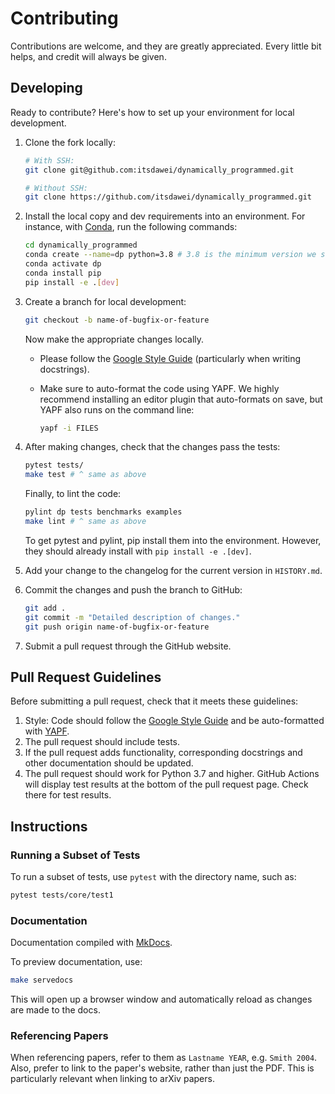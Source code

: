 # Contributing

Contributions are welcome, and they are greatly appreciated. Every little bit
helps, and credit will always be given.

## Developing

Ready to contribute? Here's how to set up your environment for local development.

1. Clone the fork locally:

   ```bash
   # With SSH:
   git clone git@github.com:itsdawei/dynamically_programmed.git

   # Without SSH:
   git clone https://github.com/itsdawei/dynamically_programmed.git
   ```

1. Install the local copy and dev requirements into an environment. For
   instance, with [Conda](https://docs.conda.io/projects/miniconda/en/latest/),
   run the following commands:

   ```bash
   cd dynamically_programmed
   conda create --name=dp python=3.8 # 3.8 is the minimum version we support.
   conda activate dp
   conda install pip
   pip install -e .[dev]
   ```

1. Create a branch for local development:

   ```bash
   git checkout -b name-of-bugfix-or-feature
   ```

   Now make the appropriate changes locally.

   - Please follow the
     [Google Style Guide](https://google.github.io/styleguide/pyguide.html)
     (particularly when writing docstrings).
   - Make sure to auto-format the code using YAPF. We highly recommend
     installing an editor plugin that auto-formats on save, but YAPF also runs
     on the command line:

     ```bash
     yapf -i FILES
     ```

1. After making changes, check that the changes pass the tests:

   ```bash
   pytest tests/
   make test # ^ same as above
   ```

   Finally, to lint the code:

   ```bash
   pylint dp tests benchmarks examples
   make lint # ^ same as above
   ```

   To get pytest and pylint, pip install them into the environment. However,
   they should already install with `pip install -e .[dev]`.

1. Add your change to the changelog for the current version in `HISTORY.md`.

1. Commit the changes and push the branch to GitHub:

   ```bash
   git add .
   git commit -m "Detailed description of changes."
   git push origin name-of-bugfix-or-feature
   ```

1. Submit a pull request through the GitHub website.

## Pull Request Guidelines

Before submitting a pull request, check that it meets these guidelines:

1. Style: Code should follow the
   [Google Style Guide](https://google.github.io/styleguide/pyguide.html) and be
   auto-formatted with [YAPF](https://github.com/google/yapf).
1. The pull request should include tests.
1. If the pull request adds functionality, corresponding docstrings and other
   documentation should be updated.
1. The pull request should work for Python 3.7 and higher. GitHub Actions will
   display test results at the bottom of the pull request page. Check there for
   test results.

## Instructions

### Running a Subset of Tests

To run a subset of tests, use `pytest` with the directory name, such as:

```bash
pytest tests/core/test1
```

### Documentation

Documentation compiled with [MkDocs](https://www.mkdocs.org/).

To preview documentation, use:

```bash
make servedocs
```

This will open up a browser window and automatically reload as changes are made
to the docs.

### Referencing Papers

When referencing papers, refer to them as `Lastname YEAR`, e.g. `Smith 2004`.
Also, prefer to link to the paper's website, rather than just the PDF. This is
particularly relevant when linking to arXiv papers.

